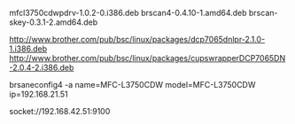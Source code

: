 mfcl3750cdwpdrv-1.0.2-0.i386.deb
brscan4-0.4.10-1.amd64.deb
brscan-skey-0.3.1-2.amd64.deb

http://www.brother.com/pub/bsc/linux/packages/dcp7065dnlpr-2.1.0-1.i386.deb
http://www.brother.com/pub/bsc/linux/packages/cupswrapperDCP7065DN-2.0.4-2.i386.deb

brsaneconfig4 -a name=MFC-L3750CDW model=MFC-L3750CDW ip=192.168.21.51

socket://192.168.42.51:9100
